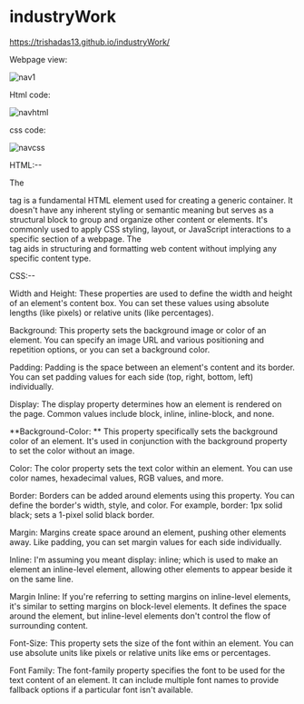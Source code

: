 # industryWork
https://trishadas13.github.io/industryWork/

Webpage view:

![nav1](https://github.com/trishaDas13/industryWork/assets/126088849/8986f135-8317-433c-9989-9d1e4df41c7d)

Html code:

![navhtml](https://github.com/trishaDas13/industryWork/assets/126088849/84a9f8c0-4cdf-4cb3-afd9-1ec555913b0e)

css code:

![navcss](https://github.com/trishaDas13/industryWork/assets/126088849/2b3e9fcf-bd3c-4d77-a986-e6f100db0d61)


HTML:--

The <div> tag is a fundamental HTML element used for creating a generic container. It doesn't have any inherent styling or semantic meaning but serves as a structural block to group and organize other content or elements. It's commonly used to apply CSS styling, layout, or JavaScript interactions to a specific section of a webpage. The <div> tag aids in structuring and formatting web content without implying any specific content type.

CSS:--

Width and Height: These properties are used to define the width and height of an element's content box. You can set these values using absolute lengths (like pixels) or relative units (like percentages).

Background: This property sets the background image or color of an element. You can specify an image URL and various positioning and repetition options, or you can set a background color.

Padding: Padding is the space between an element's content and its border. You can set padding values for each side (top, right, bottom, left) individually.

Display: The display property determines how an element is rendered on the page. Common values include block, inline, inline-block, and none.

**Background-Color: ** This property specifically sets the background color of an element. It's used in conjunction with the background property to set the color without an image.

Color: The color property sets the text color within an element. You can use color names, hexadecimal values, RGB values, and more.

Border: Borders can be added around elements using this property. You can define the border's width, style, and color. For example, border: 1px solid black; sets a 1-pixel solid black border.

Margin: Margins create space around an element, pushing other elements away. Like padding, you can set margin values for each side individually.

Inline: I'm assuming you meant display: inline; which is used to make an element an inline-level element, allowing other elements to appear beside it on the same line.

Margin Inline: If you're referring to setting margins on inline-level elements, it's similar to setting margins on block-level elements. It defines the space around the element, but inline-level elements don't control the flow of surrounding content.

Font-Size: This property sets the size of the font within an element. You can use absolute units like pixels or relative units like ems or percentages.

Font Family: The font-family property specifies the font to be used for the text content of an element. It can include multiple font names to provide fallback options if a particular font isn't available.

